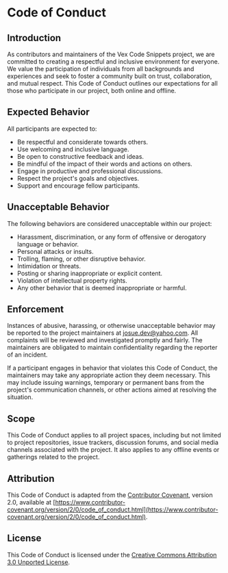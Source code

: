 # Code of Conduct

## Introduction

As contributors and maintainers of the Vex Code Snippets project, we are committed to creating a respectful and inclusive environment for everyone. We value the participation of individuals from all backgrounds and experiences and seek to foster a community built on trust, collaboration, and mutual respect. This Code of Conduct outlines our expectations for all those who participate in our project, both online and offline.

## Expected Behavior

All participants are expected to:

- Be respectful and considerate towards others.
- Use welcoming and inclusive language.
- Be open to constructive feedback and ideas.
- Be mindful of the impact of their words and actions on others.
- Engage in productive and professional discussions.
- Respect the project's goals and objectives.
- Support and encourage fellow participants.

## Unacceptable Behavior

The following behaviors are considered unacceptable within our project:

- Harassment, discrimination, or any form of offensive or derogatory language or behavior.
- Personal attacks or insults.
- Trolling, flaming, or other disruptive behavior.
- Intimidation or threats.
- Posting or sharing inappropriate or explicit content.
- Violation of intellectual property rights.
- Any other behavior that is deemed inappropriate or harmful.

## Enforcement

Instances of abusive, harassing, or otherwise unacceptable behavior may be reported to the project maintainers at [josue.dev@yahoo.com](mailto:josue.dev@yahoo.com). All complaints will be reviewed and investigated promptly and fairly. The maintainers are obligated to maintain confidentiality regarding the reporter of an incident.

If a participant engages in behavior that violates this Code of Conduct, the maintainers may take any appropriate action they deem necessary. This may include issuing warnings, temporary or permanent bans from the project's communication channels, or other actions aimed at resolving the situation.

## Scope

This Code of Conduct applies to all project spaces, including but not limited to project repositories, issue trackers, discussion forums, and social media channels associated with the project. It also applies to any offline events or gatherings related to the project.

## Attribution

This Code of Conduct is adapted from the [Contributor Covenant](https://www.contributor-covenant.org/), version 2.0, available at [https://www.contributor-covenant.org/version/2/0/code_of_conduct.html](https://www.contributor-covenant.org/version/2/0/code_of_conduct.html).

## License

This Code of Conduct is licensed under the [Creative Commons Attribution 3.0 Unported License](http://creativecommons.org/licenses/by/3.0/).